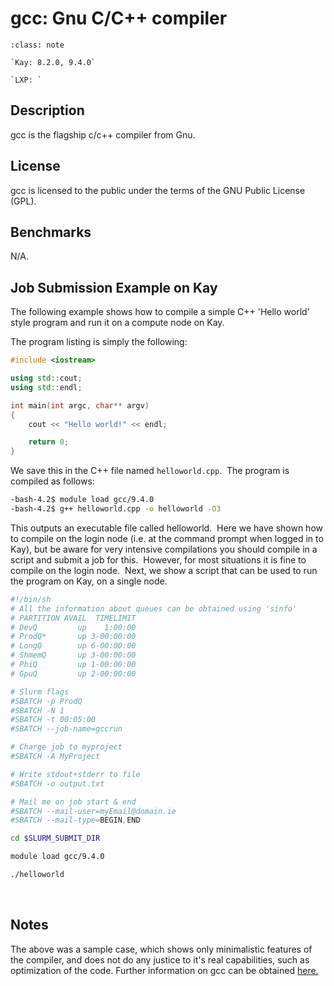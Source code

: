 # gcc: Gnu C/C++ compiler

```{admonition} Versions Installed
:class: note

`Kay: 8.2.0, 9.4.0`

`LXP: `

```

## Description

gcc is the flagship c/c++ compiler from Gnu.

## License

gcc is licensed to the public under the terms of the GNU Public License (GPL).

## Benchmarks

N/A.

## Job Submission Example on Kay

The following example shows how to compile a simple C++ 'Hello world' style program and run it on a compute node on Kay.

The program listing is simply the following:
```c++
#include <iostream>

using std::cout;
using std::endl;

int main(int argc, char** argv)
{
    cout << "Hello world!" << endl;

    return 0;
}
```

We save this in the C++ file named `helloworld.cpp`.  The program is compiled as follows:
```bash
-bash-4.2$ module load gcc/9.4.0
-bash-4.2$ g++ helloworld.cpp -o helloworld -O3
```

This outputs an executable file called helloworld.  Here we have shown how to compile on the login node (i.e. at the command prompt when logged in to Kay), but be aware for very intensive compilations you should compile in a script and submit a job for this.  However, for most
situations it is fine to compile on the login node.  Next, we show a script that can be used to run the program on Kay, on a single node.

```bash
#!/bin/sh
# All the information about queues can be obtained using 'sinfo'
# PARTITION AVAIL  TIMELIMIT 
# DevQ         up    1:00:00  
# ProdQ*       up 3-00:00:00   
# LongQ        up 6-00:00:00   
# ShmemQ       up 3-00:00:00   
# PhiQ         up 1-00:00:00  
# GpuQ         up 2-00:00:00    

# Slurm flags
#SBATCH -p ProdQ
#SBATCH -N 1
#SBATCH -t 00:05:00
#SBATCH --job-name=gccrun

# Charge job to myproject
#SBATCH -A MyProject

# Write stdout+stderr to file
#SBATCH -o output.txt

# Mail me on job start & end
#SBATCH --mail-user=myEmail@domain.ie
#SBATCH --mail-type=BEGIN,END

cd $SLURM_SUBMIT_DIR

module load gcc/9.4.0

./helloworld
```
 

## Notes

The above was a sample case, which shows only minimalistic features of the compiler, and does not do any justice to it's real capabilities, such as optimization of the code. Further information on gcc can be obtained [here.](https://gcc.gnu.org/) 

